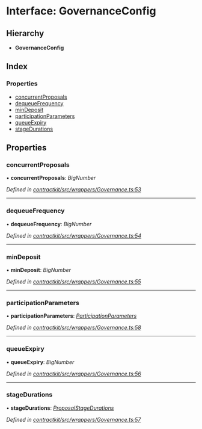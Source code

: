 # Interface: GovernanceConfig

## Hierarchy

* **GovernanceConfig**

## Index

### Properties

* [concurrentProposals](_wrappers_governance_.governanceconfig.md#concurrentproposals)
* [dequeueFrequency](_wrappers_governance_.governanceconfig.md#dequeuefrequency)
* [minDeposit](_wrappers_governance_.governanceconfig.md#mindeposit)
* [participationParameters](_wrappers_governance_.governanceconfig.md#participationparameters)
* [queueExpiry](_wrappers_governance_.governanceconfig.md#queueexpiry)
* [stageDurations](_wrappers_governance_.governanceconfig.md#stagedurations)

## Properties

###  concurrentProposals

• **concurrentProposals**: *BigNumber*

*Defined in [contractkit/src/wrappers/Governance.ts:53](https://github.com/medhak1/celo-monorepo/blob/master/packages/sdk/contractkit/src/wrappers/Governance.ts#L53)*

___

###  dequeueFrequency

• **dequeueFrequency**: *BigNumber*

*Defined in [contractkit/src/wrappers/Governance.ts:54](https://github.com/medhak1/celo-monorepo/blob/master/packages/sdk/contractkit/src/wrappers/Governance.ts#L54)*

___

###  minDeposit

• **minDeposit**: *BigNumber*

*Defined in [contractkit/src/wrappers/Governance.ts:55](https://github.com/medhak1/celo-monorepo/blob/master/packages/sdk/contractkit/src/wrappers/Governance.ts#L55)*

___

###  participationParameters

• **participationParameters**: *[ParticipationParameters](_wrappers_governance_.participationparameters.md)*

*Defined in [contractkit/src/wrappers/Governance.ts:58](https://github.com/medhak1/celo-monorepo/blob/master/packages/sdk/contractkit/src/wrappers/Governance.ts#L58)*

___

###  queueExpiry

• **queueExpiry**: *BigNumber*

*Defined in [contractkit/src/wrappers/Governance.ts:56](https://github.com/medhak1/celo-monorepo/blob/master/packages/sdk/contractkit/src/wrappers/Governance.ts#L56)*

___

###  stageDurations

• **stageDurations**: *[ProposalStageDurations](_wrappers_governance_.proposalstagedurations.md)*

*Defined in [contractkit/src/wrappers/Governance.ts:57](https://github.com/medhak1/celo-monorepo/blob/master/packages/sdk/contractkit/src/wrappers/Governance.ts#L57)*
